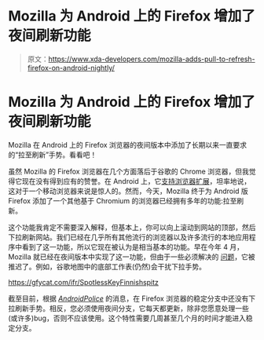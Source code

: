 # Mozilla 为 Android 上的 Firefox 增加了夜间刷新功能

> 原文：<https://www.xda-developers.com/mozilla-adds-pull-to-refresh-firefox-on-android-nightly/>

# Mozilla 为 Android 上的 Firefox 增加了夜间刷新功能

Mozilla 在 Android 上的 Firefox 浏览器的夜间版本中添加了长期以来一直要求的“拉至刷新”手势。看看吧！

虽然 Mozilla 的 Firefox 浏览器在几个方面落后于谷歌的 Chrome 浏览器，但我觉得它现在没有得到应有的赞誉。在 Android 上，它[支持浏览器扩展](https://www.xda-developers.com/mozilla-general-extension-support-firefox-for-android-nightly/)，坦率地说，这对于一个移动浏览器来说是惊人的。然而，今天，Mozilla 终于为 Android 版 Firefox 添加了一个其他基于 Chromium 的浏览器已经拥有多年的功能:拉至刷新。

这个功能我肯定不需要深入解释，但基本上，你可以向上滚动到网站的顶部，然后下拉刷新网站。我们已经在几乎所有其他流行的浏览器以及许多流行的本地应用程序中看到了这一功能，所以它现在被认为是相当基本的功能。早在今年 4 月，Mozilla 就已经在夜间版本中实现了这一功能，但由于一些必须解决的 [问题](https://github.com/mozilla-mobile/fenix/issues/3262)，它被推迟了。例如，谷歌地图中的底部工作表(仍然)会干扰下拉手势。

https://gfycat.com/ifr/SpotlessKeyFinnishspitz

截至目前，根据 [*AndroidPolice*](https://www.androidpolice.com/2020/10/22/firefox-finally-supports-pull-to-refresh-now-in-the-nightly-release/) 的消息，在 Firefox 浏览器的稳定分支中还没有下拉刷新手势。相反，您必须使用夜间分支，它每天都更新，除非您愿意处理一些(或许多)bug，否则不应该使用。这个特性需要几周甚至几个月的时间才能进入稳定分支。